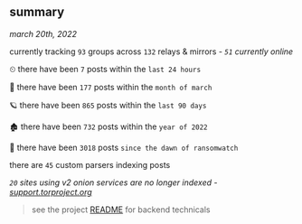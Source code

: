 
## summary
_march 20th, 2022_

currently tracking `93` groups across `132` relays & mirrors - _`51` currently online_

⏲ there have been `7` posts within the `last 24 hours`

🦈 there have been `177` posts within the `month of march`

🪐 there have been `865` posts within the `last 90 days`

🏚 there have been `732` posts within the `year of 2022`

🦕 there have been `3018` posts `since the dawn of ransomwatch`

there are `45` custom parsers indexing posts

_`20` sites using v2 onion services are no longer indexed - [support.torproject.org](https://support.torproject.org/onionservices/v2-deprecation/)_

> see the project [README](https://github.com/thetanz/ransomwatch#ransomwatch--) for backend technicals
